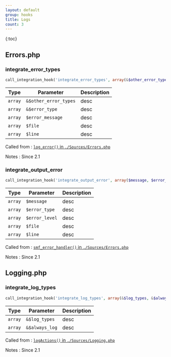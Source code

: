 ```yaml
---
layout: default
group: hooks
title: Logs
count: 3
---
```

{:toc}

## Errors.php
### integrate_error_types

```php
call_integration_hook('integrate_error_types', array(&$other_error_types, &$error_type, $error_message, $file, $line))
```

Type|Parameter|Description
---|---|---
`array`|`&$other_error_types`|desc
`array`|`&$error_type`|desc
`array`|`$error_message`|desc
`array`|`$file`|desc
`array`|`$line`|desc

Called from
: [`log_error()` in `./Sources/Errors.php`](../docs/errors.html#log_error)

Notes
: Since 2.1

### integrate_output_error

```php
call_integration_hook('integrate_output_error', array($message, $error_type, $error_level, $file, $line))
```

Type|Parameter|Description
---|---|---
`array`|`$message`|desc
`array`|`$error_type`|desc
`array`|`$error_level`|desc
`array`|`$file`|desc
`array`|`$line`|desc

Called from
: [`smf_error_handler()` in `./Sources/Errors.php`](../docs/errors.html#smf_error_handler)

Notes
: Since 2.1


## Logging.php
### integrate_log_types

```php
call_integration_hook('integrate_log_types', array(&$log_types, &$always_log))
```

Type|Parameter|Description
---|---|---
`array`|`&$log_types`|desc
`array`|`&$always_log`|desc

Called from
: [`logActions()` in `./Sources/Logging.php`](../docs/logging.html#logactions)

Notes
: Since 2.1

